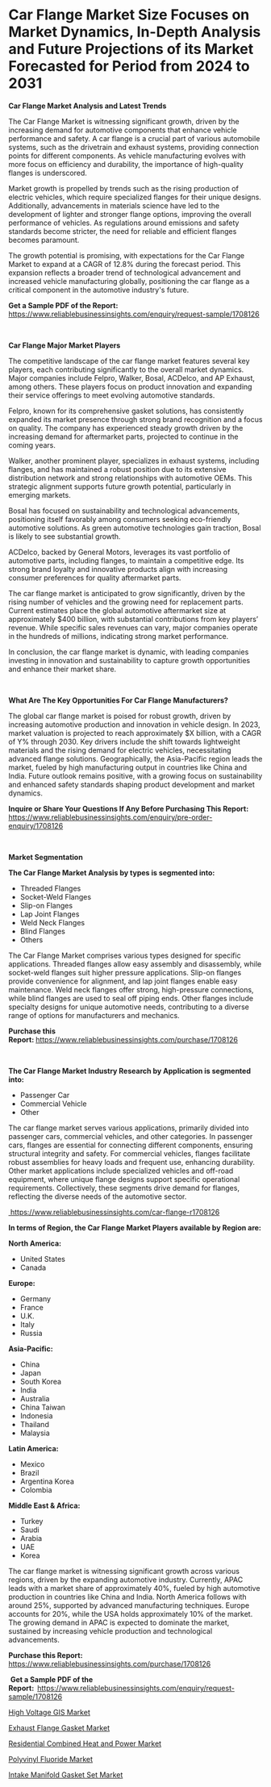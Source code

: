 <p><h1>Car Flange Market Size Focuses on Market Dynamics, In-Depth Analysis and Future Projections of its Market Forecasted for Period from 2024 to 2031</h1></p><p><strong>Car Flange Market Analysis and Latest Trends</strong></p>
<p><p>The Car Flange Market is witnessing significant growth, driven by the increasing demand for automotive components that enhance vehicle performance and safety. A car flange is a crucial part of various automobile systems, such as the drivetrain and exhaust systems, providing connection points for different components. As vehicle manufacturing evolves with more focus on efficiency and durability, the importance of high-quality flanges is underscored.</p><p>Market growth is propelled by trends such as the rising production of electric vehicles, which require specialized flanges for their unique designs. Additionally, advancements in materials science have led to the development of lighter and stronger flange options, improving the overall performance of vehicles. As regulations around emissions and safety standards become stricter, the need for reliable and efficient flanges becomes paramount.</p><p>The growth potential is promising, with expectations for the Car Flange Market to expand at a CAGR of 12.8% during the forecast period. This expansion reflects a broader trend of technological advancement and increased vehicle manufacturing globally, positioning the car flange as a critical component in the automotive industry's future.</p></p>
<p><strong>Get a Sample PDF of the Report:&nbsp;</strong> <a href="https://www.reliablebusinessinsights.com/enquiry/request-sample/1708126?utm_campaign=84&utm_medium=2&utm_source=Github&utm_content=ia&utm_term=07102024&utm_id=car-flange">https://www.reliablebusinessinsights.com/enquiry/request-sample/1708126</a></p>
<p>&nbsp;</p>
<p><strong>Car Flange Major Market Players</strong></p>
<p><p>The competitive landscape of the car flange market features several key players, each contributing significantly to the overall market dynamics. Major companies include Felpro, Walker, Bosal, ACDelco, and AP Exhaust, among others. These players focus on product innovation and expanding their service offerings to meet evolving automotive standards.</p><p>Felpro, known for its comprehensive gasket solutions, has consistently expanded its market presence through strong brand recognition and a focus on quality. The company has experienced steady growth driven by the increasing demand for aftermarket parts, projected to continue in the coming years.</p><p>Walker, another prominent player, specializes in exhaust systems, including flanges, and has maintained a robust position due to its extensive distribution network and strong relationships with automotive OEMs. This strategic alignment supports future growth potential, particularly in emerging markets.</p><p>Bosal has focused on sustainability and technological advancements, positioning itself favorably among consumers seeking eco-friendly automotive solutions. As green automotive technologies gain traction, Bosal is likely to see substantial growth.</p><p>ACDelco, backed by General Motors, leverages its vast portfolio of automotive parts, including flanges, to maintain a competitive edge. Its strong brand loyalty and innovative products align with increasing consumer preferences for quality aftermarket parts.</p><p>The car flange market is anticipated to grow significantly, driven by the rising number of vehicles and the growing need for replacement parts. Current estimates place the global automotive aftermarket size at approximately $400 billion, with substantial contributions from key players’ revenue. While specific sales revenues can vary, major companies operate in the hundreds of millions, indicating strong market performance.</p><p>In conclusion, the car flange market is dynamic, with leading companies investing in innovation and sustainability to capture growth opportunities and enhance their market share.</p></p>
<p>&nbsp;</p>
<p><strong>What Are The Key Opportunities For Car Flange Manufacturers?</strong></p>
<p><p>The global car flange market is poised for robust growth, driven by increasing automotive production and innovation in vehicle design. In 2023, market valuation is projected to reach approximately $X billion, with a CAGR of Y% through 2030. Key drivers include the shift towards lightweight materials and the rising demand for electric vehicles, necessitating advanced flange solutions. Geographically, the Asia-Pacific region leads the market, fueled by high manufacturing output in countries like China and India. Future outlook remains positive, with a growing focus on sustainability and enhanced safety standards shaping product development and market dynamics.</p></p>
<p><strong>Inquire or Share Your Questions If Any Before Purchasing This Report:</strong> <a href="https://www.reliablebusinessinsights.com/enquiry/pre-order-enquiry/1708126?utm_campaign=84&utm_medium=2&utm_source=Github&utm_content=ia&utm_term=07102024&utm_id=car-flange">https://www.reliablebusinessinsights.com/enquiry/pre-order-enquiry/1708126</a></p>
<p>&nbsp;</p>
<p><strong>Market Segmentation</strong></p>
<p><strong>The Car Flange Market Analysis by types is segmented into:</strong></p>
<p><ul><li>Threaded Flanges</li><li>Socket-Weld Flanges</li><li>Slip-on Flanges</li><li>Lap Joint Flanges</li><li>Weld Neck Flanges</li><li>Blind Flanges</li><li>Others</li></ul></p>
<p><p>The Car Flange Market comprises various types designed for specific applications. Threaded flanges allow easy assembly and disassembly, while socket-weld flanges suit higher pressure applications. Slip-on flanges provide convenience for alignment, and lap joint flanges enable easy maintenance. Weld neck flanges offer strong, high-pressure connections, while blind flanges are used to seal off piping ends. Other flanges include specialty designs for unique automotive needs, contributing to a diverse range of options for manufacturers and mechanics.</p></p>
<p><strong>Purchase this Report:&nbsp;</strong><a href="https://www.reliablebusinessinsights.com/purchase/1708126?utm_campaign=84&utm_medium=2&utm_source=Github&utm_content=ia&utm_term=07102024&utm_id=car-flange">https://www.reliablebusinessinsights.com/purchase/1708126</a></p>
<p>&nbsp;</p>
<p><strong>The Car Flange Market Industry Research by Application is segmented into:</strong></p>
<p><ul><li>Passenger Car</li><li>Commercial Vehicle</li><li>Other</li></ul></p>
<p><p>The car flange market serves various applications, primarily divided into passenger cars, commercial vehicles, and other categories. In passenger cars, flanges are essential for connecting different components, ensuring structural integrity and safety. For commercial vehicles, flanges facilitate robust assemblies for heavy loads and frequent use, enhancing durability. Other market applications include specialized vehicles and off-road equipment, where unique flange designs support specific operational requirements. Collectively, these segments drive demand for flanges, reflecting the diverse needs of the automotive sector.</p></p>
<p><a href="https://www.reliablebusinessinsights.com/car-flange-r1708126?utm_campaign=84&utm_medium=2&utm_source=Github&utm_content=ia&utm_term=07102024&utm_id=car-flange">&nbsp;https://www.reliablebusinessinsights.com/car-flange-r1708126</a></p>
<p><strong>In terms of Region, the Car Flange Market Players available by Region are:</strong></p>
<p>
    <p> <strong> North America: </strong>
        <ul>
            <li>United States</li>
            <li>Canada</li>
        </ul>
        </p> 
    <p> <strong> Europe: </strong>
        <ul>
            <li>Germany</li>
            <li>France</li>
            <li>U.K.</li>
            <li>Italy</li>
            <li>Russia</li>
        </ul>
        </p> 
    <p> <strong> Asia-Pacific: </strong>
        <ul>
            <li>China</li>
            <li>Japan</li>
            <li>South Korea</li>
            <li>India</li>
            <li>Australia</li>
            <li>China Taiwan</li>
            <li>Indonesia</li>
            <li>Thailand</li>
            <li>Malaysia</li>
        </ul>
        </p> 
    <p> <strong> Latin America: </strong>
        <ul>
            <li>Mexico</li>
            <li>Brazil</li>
            <li>Argentina Korea</li>
            <li>Colombia</li>
        </ul>
        </p> 
    <p> <strong> Middle East & Africa: </strong>
        <ul>
            <li>Turkey</li>
            <li>Saudi</li>
            <li>Arabia</li>
            <li>UAE</li>
            <li>Korea</li>
        </ul>
    </p>
    </p>
<p><p>The car flange market is witnessing significant growth across various regions, driven by the expanding automotive industry. Currently, APAC leads with a market share of approximately 40%, fueled by high automotive production in countries like China and India. North America follows with around 25%, supported by advanced manufacturing techniques. Europe accounts for 20%, while the USA holds approximately 10% of the market. The growing demand in APAC is expected to dominate the market, sustained by increasing vehicle production and technological advancements.</p></p>
<p><strong>Purchase this Report: </strong><a href="https://www.reliablebusinessinsights.com/purchase/1708126?utm_campaign=84&utm_medium=2&utm_source=Github&utm_content=ia&utm_term=07102024&utm_id=car-flange">https://www.reliablebusinessinsights.com/purchase/1708126</a></p>
<p>&nbsp;<strong>Get a Sample PDF of the Report:&nbsp;&nbsp;</strong><a href="https://www.reliablebusinessinsights.com/enquiry/request-sample/1708126?utm_campaign=84&utm_medium=2&utm_source=Github&utm_content=ia&utm_term=07102024&utm_id=car-flange">https://www.reliablebusinessinsights.com/enquiry/request-sample/1708126</a></p>
<p><strong></strong></p>
<p><p><a href="https://issuu.com/reportprime-2/docs/high-voltage-gis-market-size-2030.p_9e31cba97c1ca3?utm_campaign=84&utm_medium=2&utm_source=Github&utm_content=ia&utm_term=07102024&utm_id=car-flange">High Voltage GIS Market</a></p><p><a href="https://github.com/MatthewHernandez403/Market-Research-Report-List-1/blob/main/exhaust-flange-gasket-market.md?utm_campaign=84&utm_medium=2&utm_source=Github&utm_content=ia&utm_term=07102024&utm_id=car-flange">Exhaust Flange Gasket Market</a></p><p><a href="https://issuu.com/reportprime-2/docs/residential-combined-heat-and-power_6330198d944c58?utm_campaign=84&utm_medium=2&utm_source=Github&utm_content=ia&utm_term=07102024&utm_id=car-flange">Residential Combined Heat and Power Market</a></p><p><a href="https://www.linkedin.com/pulse/polyvinyl-fluoride-market-drivers-challenges-forecast-2024-2031-q5oye?utm_campaign=84&utm_medium=2&utm_source=Github&utm_content=ia&utm_term=07102024&utm_id=car-flange">Polyvinyl Fluoride Market</a></p><p><a href="https://github.com/AdeaKodra585/Market-Research-Report-List-1/blob/main/intake-manifold-gasket-set-market.md?utm_campaign=84&utm_medium=2&utm_source=Github&utm_content=ia&utm_term=07102024&utm_id=car-flange">Intake Manifold Gasket Set Market</a></p></p>